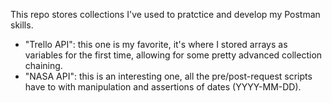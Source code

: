 This repo stores collections I've used to pratctice and develop my Postman skills.
- "Trello API": this one is my favorite, it's where I stored arrays as variables for the first time, allowing for some pretty advanced collection chaining.
- "NASA API": this is an interesting one, all the pre/post-request scripts have to with manipulation and assertions of dates (YYYY-MM-DD).
